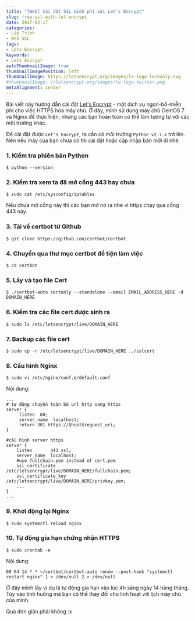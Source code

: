 ```yaml
---
title: "[Web] Cài đặt SSL miễn phí với Let's Encrypt"
slug: free-ssl-with-let-encrypt
date: 2017-02-17
categories:
- Lập Trình
- Web SSL
tags:
- Lets Encrypt
keywords:
- Lets Encrypt
autoThumbnailImage: true
thumbnailImagePosition: left
thumbnailImage: https://letsencrypt.org/images/le-logo-lockonly.svg
#thumbnailImage: //letsencrypt.org/images/le-logo-twitter.png
metaAlignment: center
---
```

Bài viết này hướng dẫn cài đặt [Let's Encrypt](https://letsencrypt.org/) - một dịch vụ ngon-bổ-miễn phí cho việc HTTPS hóa máy chủ. Ở đây, mình sử dụng máy chủ CentOS 7 và Nginx để thực hiện, nhưng các bạn hoàn toàn có thể làm tương tự với các môi trường khác.

Để cài đặt được `Let's Encrypt`, ta cần có môi trường `Python v2.7.x` trở lên. Nên nếu máy của bạn chưa có thì cài đặt hoặc cập nhập bản mới đi nhé.

### 1. Kiểm tra phiên bản Python
```
$ python --version
```
### 2. Kiểm tra xem ta đã mở cổng 443 hay chưa
```
$ sudo cat /etc/sysconfig/iptables
```

Nếu chưa mở cổng này thì các bạn mở nó ra nhé vì https chạy qua cổng 443 này.

### 3. Tải về certbot từ Github
```
$ git clone https://github.com/certbot/certbot
```

### 4. Chuyển qua thư mục certbot để tiện làm việc
```
$ cd certbot
```

### 5. Lấy và tạo file Cert
```
$ ./certbot-auto certonly --standalone --email EMAIL_ADDRESS_HERE -d DOMAIN_HERE
```

### 6. Kiểm tra các file cert được sinh ra
```
$ sudo ls /etc/letsencrypt/live/DOMAIN_HERE
```

### 7. Backup các file cert
```
$ sudo cp -r /etc/letsencrypt/live/DOMAIN_HERE ../sslcert
```

### 8. Cấu hình Nginx
```
$ sudo vi /etc/nginx/conf.d/default.conf
```

Nội dung:
```
...
# tự động chuyển toàn bộ url http sang https
server {
     listen  80;
     server_name  localhost;
     return 301 https://$host$request_uri;
}

#cấu hình server https
server {
    listen       443 ssl;
    server_name  localhost;
    #use fullchain.pem instead of cert.pem
    ssl_certificate         /etc/letsencrypt/live/DOMAIN_HERE/fullchain.pem;
    ssl_certificate_key     /etc/letsencrypt/live/DOMAIN_HERE/privkey.pem;
    ...
}
...
```
### 9. Khởi động lại Nginx
```
$ sudo systemctl reload nginx
```

### 10. Tự động gia hạn chứng nhận HTTPS
```
$ sudo crontab -e
```

Nội dung:
```
00 04 14 * * ~/certbot/certbot-auto renew --post-hook "systemctl restart nginx" 1 > /dev/null 2 > /dev/null
```
Ở đây mình lấy ví dụ là tự động gia hạn vào lúc 4h sáng ngày 14 hàng tháng. Tùy vào tình huống mà bạn có thể thay đổi cho linh hoạt với lịch máy chủ của mình.

Quá đơn giản phải không :x
